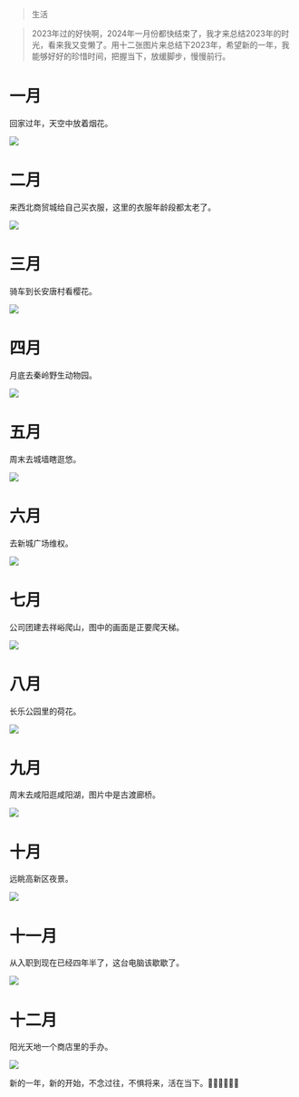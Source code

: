 > 生活

> 2023年过的好快啊，2024年一月份都快结束了，我才来总结2023年的时光，看来我又变懒了。用十二张图片来总结下2023年，希望新的一年，我能够好好的珍惜时间，把握当下，放缓脚步，慢慢前行。

# 一月

回家过年，天空中放着烟花。

![](/Users/depers/Desktop/code/jasper-db/assert/2023/1月.webp)

# 二月

来西北商贸城给自己买衣服，这里的衣服年龄段都太老了。

![](/Users/depers/Desktop/code/jasper-db/assert/2023/2月.webp)

# 三月

骑车到长安唐村看樱花。

![](/Users/depers/Desktop/code/jasper-db/assert/2023/3月.webp)

# 四月

月底去秦岭野生动物园。

![](/Users/depers/Desktop/code/jasper-db/assert/2023/4月.webp)

# 五月

周末去城墙瞎逛悠。

![](/Users/depers/Desktop/code/jasper-db/assert/2023/5月.webp)

# 六月

去新城广场维权。

![](/Users/depers/Desktop/code/jasper-db/assert/2023/6月.webp)

# 七月

公司团建去祥峪爬山，图中的画面是正要爬天梯。

![](/Users/depers/Desktop/code/jasper-db/assert/2023/7月.webp)

# 八月

长乐公园里的荷花。

![](/Users/depers/Desktop/code/jasper-db/assert/2023/8月.webp)

# 九月

周末去咸阳逛咸阳湖，图片中是古渡廊桥。

![](/Users/depers/Desktop/code/jasper-db/assert/2023/9月.webp)

# 十月

远眺高新区夜景。

![](/Users/depers/Desktop/code/jasper-db/assert/2023/10月.webp)

# 十一月

从入职到现在已经四年半了，这台电脑该歇歇了。

![](/Users/depers/Desktop/code/jasper-db/assert/2023/11月.webp)

# 十二月

阳光天地一个商店里的手办。

![](/Users/depers/Desktop/code/jasper-db/assert/2023/12月.webp)

新的一年，新的开始，不念过往，不惧将来，活在当下。💪🏻💪🏻💪🏻